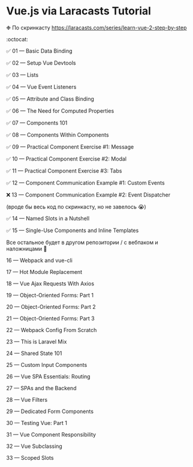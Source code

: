 # Vue.js via Laracasts Tutorial

❉ По скринкасту https://laracasts.com/series/learn-vue-2-step-by-step

:octocat:

:white_check_mark: 01 — Basic Data Binding

:white_check_mark: 02 — Setup Vue Devtools

:white_check_mark: 03 — Lists

:white_check_mark: 04 — Vue Event Listeners

:white_check_mark: 05 — Attribute and Class Binding

:white_check_mark: 06 — The Need for Computed Properties

:white_check_mark: 07 — Components 101

:white_check_mark: 08 — Components Within Components

:white_check_mark: 09 — Practical Component Exercise #1: Message

:white_check_mark: 10 — Practical Component Exercise #2: Modal

:white_check_mark: 11 — Practical Component Exercise #3: Tabs

:white_check_mark: 12 — Component Communication Example #1: Custom Events

:x: 13 — Component Communication Example #2: Event Dispatcher

(вроде бы весь код по скринкасту, но не завелось :sob:)

:white_check_mark: 14 — Named Slots in a Nutshell

:white_check_mark: 15 — Single-Use Components and Inline Templates

Все остальное будет в другом репозитории / с вебпаком и наложницами  :new_moon_with_face:

16 — Webpack and vue-cli

17 — Hot Module Replacement

18 — Vue Ajax Requests With Axios

19 — Object-Oriented Forms: Part 1

20 — Object-Oriented Forms: Part 2

21 — Object-Oriented Forms: Part 3

22 — Webpack Config From Scratch

23 — This is Laravel Mix

24 — Shared State 101

25 — Custom Input Components

26 — Vue SPA Essentials: Routing

27 — SPAs and the Backend

28 — Vue Filters

29 — Dedicated Form Components

30 — Testing Vue: Part 1

31 — Vue Component Responsibility

32 — Vue Subclassing

33 — Scoped Slots
